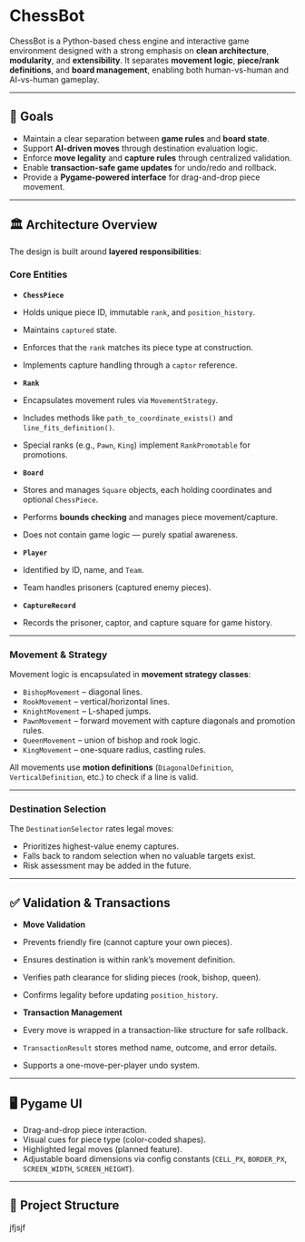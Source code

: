 # ChessBot

ChessBot is a Python-based chess engine and interactive game environment designed with a strong emphasis on **clean architecture**, **modularity**, and **extensibility**. 
It separates **movement logic**, **piece/rank definitions**, and **board management**, enabling both human-vs-human and AI-vs-human gameplay.

---

## 🎯 Goals
- Maintain a clear separation between **game rules** and **board state**.
- Support **AI-driven moves** through destination evaluation logic.
- Enforce **move legality** and **capture rules** through centralized validation.
- Enable **transaction-safe game updates** for undo/redo and rollback.
- Provide a **Pygame-powered interface** for drag-and-drop piece movement.

---

## 🏛 Architecture Overview

The design is built around **layered responsibilities**:

### **Core Entities**
- **`ChessPiece`**
 - Holds unique piece ID, immutable `rank`, and `position_history`.
 - Maintains `captured` state.
 - Enforces that the `rank` matches its piece type at construction.
 - Implements capture handling through a `captor` reference.

- **`Rank`**
 - Encapsulates movement rules via `MovementStrategy`.
 - Includes methods like `path_to_coordinate_exists()` and `line_fits_definition()`.
 - Special ranks (e.g., `Pawn`, `King`) implement `RankPromotable` for promotions.

- **`Board`**
 - Stores and manages `Square` objects, each holding coordinates and optional `ChessPiece`.
 - Performs **bounds checking** and manages piece movement/capture.
 - Does not contain game logic — purely spatial awareness.

- **`Player`**
 - Identified by ID, name, and `Team`.
 - Team handles prisoners (captured enemy pieces).

- **`CaptureRecord`**
 - Records the prisoner, captor, and capture square for game history.

---

### **Movement & Strategy**
Movement logic is encapsulated in **movement strategy classes**:
- `BishopMovement` – diagonal lines.
- `RookMovement` – vertical/horizontal lines.
- `KnightMovement` – L-shaped jumps.
- `PawnMovement` – forward movement with capture diagonals and promotion rules.
- `QueenMovement` – union of bishop and rook logic.
- `KingMovement` – one-square radius, castling rules.

All movements use **motion definitions** (`DiagonalDefinition`, `VerticalDefinition`, etc.) to check if a line is valid.

---

### **Destination Selection**
The `DestinationSelector` rates legal moves:
- Prioritizes highest-value enemy captures.
- Falls back to random selection when no valuable targets exist.
- Risk assessment may be added in the future.

---

## ✅ Validation & Transactions
- **Move Validation**
 - Prevents friendly fire (cannot capture your own pieces).
 - Ensures destination is within rank’s movement definition.
 - Verifies path clearance for sliding pieces (rook, bishop, queen).
 - Confirms legality before updating `position_history`.

- **Transaction Management**
 - Every move is wrapped in a transaction-like structure for safe rollback.
 - `TransactionResult` stores method name, outcome, and error details.
 - Supports a one-move-per-player undo system.

---

## 🖥 Pygame UI
- Drag-and-drop piece interaction.
- Visual cues for piece type (color-coded shapes).
- Highlighted legal moves (planned feature).
- Adjustable board dimensions via config constants (`CELL_PX`, `BORDER_PX`, `SCREEN_WIDTH`, `SCREEN_HEIGHT`).

---

## 📂 Project Structure
jfjsjf